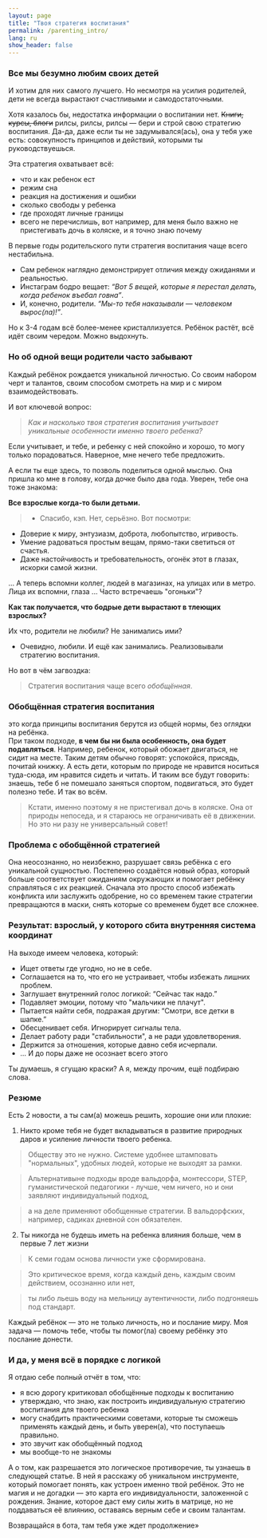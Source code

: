 ```yaml
---
layout: page
title: "Твоя стратегия воспитания"
permalink: /parenting_intro/
lang: ru
show_header: false
---
```


### Все мы безумно любим своих детей
И хотим для них самого лучшего. Но несмотря на усилия родителей, дети не всегда вырастают счастливыми и самодостаточными.

Хотя казалось бы, недостатка информации о воспитании нет. <s>Книги, курсы, блоги</s> рилсы, рилсы, рилсы — бери и строй свою стратегию воспитания. Да-да, даже если ты не задумывался(ась), она у тебя уже есть: совокупность принципов и действий, которыми ты руководствуешься.  

Эта стратегия охватывает всё:  
- что и как ребенок ест  
- режим сна  
- реакция на достижения и ошибки
- сколько свободы у ребенка
- где проходят личные границы
- всего не перечислишь, вот например, для меня было важно не пристегивать дочь в коляске, и я точно знаю почему

В первые годы родительского пути стратегия воспитания чаще всего нестабильна.  
- Сам ребенок наглядно демонстрирует отличия между ожиданями и реальностью.
- Инстаграм бодро вещает: *“Вот 5 вещей, которые я перестал делать, когда ребенок въебал говна”*.  
- И, конечно, родители. *“Мы-то тебя наказывали — человеком вырос(ла)!”*.  

Но к 3-4 годам всё более-менее кристаллизуется. Ребёнок растёт, всё идёт своим чередом. Можно выдохнуть.  

<!-- Этот вопрос: «Если всё гладко, почему ты здесь?» кажется мне не совсем логичным, потому что до этого мы даже не высказывали предположение о том, что у человека всё может быть гладко 

Ну то есть если бы мы до этого сказали что-то типа «Возможно, ты думаешь, что у тебя всё гладко», то этот вопрос был бы логичен. А так как будто бы нет -->
<!-- может вообще эти две строчки снизу убрать? -->
### Но об одной вещи родители часто забывают  
<!-- Ладно, не буду гадать и перейду к сути.   -->

Каждый ребёнок рождается уникальной личностью. Со своим набором черт и талантов, своим способом смотреть на мир и с миром взаимодействовать.  

И вот ключевой вопрос:  
> *Как и насколько твоя стратегия воспитания учитывает уникальные особенности именно твоего ребенка?*  

Если учитывает, и тебе, и ребенку с ней спокойно и хорошо, то могу только порадоваться. Наверное, мне нечего тебе предложить.

А если ты еще здесь, то позволь поделиться одной мыслью. Она пришла ко мне в голову, когда дочке было два года. Уверен, тебе она тоже знакома:  

**Все взрослые когда-то были детьми.**  
> - Спасибо, кэп.
  Нет, серьёзно. Вот посмотри:  
- Доверие к миру, энтузиазм, доброта, любопытство, игривость.  
- Умение радоваться простым вещам, прямо-таки светиться от счастья.  
- Даже настойчивость и требовательность, огонёк этот в глазах, искорки самой жизни.  

... А теперь вспомни коллег, людей в магазинах, на улицах или в метро. Лица их вспомни, глаза ... 
Часто встречаешь "огоньки"?  

**Как так получается, что бодрые дети вырастают в тлеющих взрослых?**

Их что, родители не любили? Не занимались ими? 
- Очевидно, любили. И ещё как занимались. Реализовывали стратегию воспитания.  

Но вот в чём загвоздка:  
> Стратегия воспитания чаще всего *обобщённая*.  

### Обобщённая стратегия воспитания 
это когда принципы воспитания берутся из общей нормы, без оглядки на ребёнка.  
При таком подходе, **в чем бы ни была особенность, она будет подавляться**.
Например, ребенок, который обожает двигаться, не сидит на месте. Таким детям обычно говорят: успокойся, присядь, почитай книжку.
А есть дети, которым по природе не нравится носиться туда-сюда, им нравится сидеть и читать. И таким все будут говорить: знаешь, тебе б не помешало заняться спортом, подвигаться, это будет полезно тебе.
И так во всём.

> Кстати, именно поэтому я не пристегивал дочь в коляске. Она от природы непоседа, и я стараюсь не ограничивать её в движении.
Но это ни разу не универсальный совет!

### Проблема с обобщённой стратегией
Она неосознанно, но неизбежно, разрушает связь ребёнка с его уникальной сущностью.
Постепенно создаётся новый образ, который больше соответствует ожиданиям окружающих и помогает ребёнку справляться с их реакцией.
Сначала это просто способ избежать конфликта или заслужить одобрение, но со временем такие стратегии превращаются в маски, снять которые со временем будет все сложнее.

### Результат: взрослый, у которого сбита внутренняя система координат
На выходе имеем человека, который:  
- Ищет ответы где угодно, но не в себе.  
- Соглашается на то, что его не устраивает, чтобы избежать лишних проблем.  
- Заглушает внутренний голос логикой: “Сейчас так надо.”  
- Подавляет эмоции, потому что "мальчики не плачут".  
- Пытается найти себя, подражая другим: “Смотри, все детки в шапке.”  
- Обесценивает себя. Игнорирует сигналы тела.  
- Делает работу ради "стабильности", а не ради удовлетворения.  
- Держится за отношения, которые давно себя исчерпали.  
- ... И до поры даже не осознает всего этого

Ты думаешь, я сгущаю краски? А я, между прочим, ещё подбираю слова.  

### Резюме
Есть 2 новости, а ты сам(а) можешь решить, хорошие они или плохие:

1) Никто кроме тебя не будет вкладываться в развитие природных даров и усиление личности твоего ребенка.

> Обществу это не нужно. Системе удобнее штамповать "нормальных", удобных людей, которые не выходят за рамки.

> Альтернативыне подходы вроде вальдорфа, монтессори, STEP, гуманистической педагогики - лучше, чем ничего, но и они заявляют индивидуальный подход, 

> а на деле применяют обобщенные стратегии. В вальдорфских, например, садиках дневной сон обязателен.

2) Ты никогда не будешь иметь на ребенка влияния больше, чем в первые 7 лет жизни

> К семи годам основа личности уже сформирована. 

> Это критическое время, когда каждый день, каждым своим действием, осознанно или нет,

> ты либо льешь воду на мельницу аутентичности, либо подгоняешь под стандарт.

Каждый ребёнок — это не только личность, но и послание миру. 
Моя задача — помочь тебе, чтобы ты помог(ла) своему ребёнку это послание донести.

### И да, у меня всё в порядке с логикой
Я отдаю себе полный отчёт в том, что:

- я всю дорогу критиковал обобщённые подходы к воспитанию
- утверждаю, что знаю, как построить индивидуальную стратегию воспитания для твоего ребенка
- могу снабдить практическими советами, которые ты сможешь применять каждый день, и быть уверен(а), что поступаешь правильно.
- это звучит как обобщённый подход
- мы вообще-то не знакомы

А о том, как разрешается это логическое противоречие, ты узнаешь в следующей статье.
В ней я расскажу об уникальном инструменте, который помогает понять, как устроен именно твой ребёнок.
Это не магия и не догадки — это карта его индивидуальности, заложенной с рождения. Знание, которое даст ему силы жить в матрице, но не поддаваться её влиянию, оставаясь верным себе и своим талантам.

Возвращайся в бота, там тебя уже ждет продолжение»

